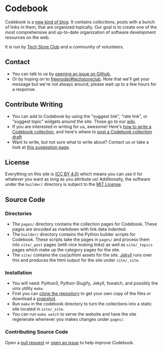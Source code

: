 # Codebook

Codebook is a [new kind of blog][intro]. It contains *collections*, posts with a bunch of links
in them, that are organized topically. Our goal is to create one of the most comprehensive
and up-to-date organization of software development resources on the web.

It is run by [Tech Store Club][tsc] and a community of volunteers.

## Contact

- You can talk to us by [opening an issue on Github][github-issue],
- Or by hoping on to [freenode/#techstoreclub][freenode-chat].
  Note that we'll get your message but we're not always around, please wait up to a few hours for a response.

## Contribute Writing

- You can add to Codebook by using the "suggest link", "rate link", or "suggest topic" widgets around the site.
  Those go to our [wiki][wiki].
- If you are interested in writing for us, awesome! Here's [how to write a Codebook collection][write-collection],
  and here's where to [post a Codebook collection draft][draft-collection] 
- Want to write, but not sure what to write about? Contact us or take a look at [this suggestion page][sug-collection]. 

## License

Everything on this site is [(CC BY 4.0)][ccby4] which means you can use it for whatever you want as long as you
attribute us! Additionally, the software under the `builder/` directory is subject to the [MIT License][mit].

## Source Code

### Directories

- The `pages/` directory contains the collection pages for Codebook. These pages are encoded as markdown with link data indented.
- The `builder/` directory  contains the Python builder scripts for Codebook. These scripts take the pages in `pages/` and
   process them into `site/_post` pages (with nice looking links) as well as `site/_topics` pages which make up
   the category pages for the site.
- The `site/` contains the css/js/html assets for the site.
  [Jekyll][jekyll] runs over this and produces the html output for the site under `site/_site`.

### Installation

- You will need: Python3, Python-Slugify, Jekyll, fswatch, and possibly the unix utility `make`.
- First you can [clone the repository][repo] to get your own copy of the files or download a [snapshot][snapshot].
- Run `make` in the codebook directory to turn the collections into a static site located in `site/_site`.
- You can run `make watch` to serve the website and have the site regenerate whenever you makes changes under `pages/`.

### Contributing Source Code

Open a [pull request][codebook-pull] or [open an issue][codebook-issue] to help improve Codebook. 

[intro]: https://codebook.snc.io/collections/2015/06/17/introducing-codebook/
[tsc]: https://techstore.club
[github-issue]: https://github.com/techstoreclub/charter/issues
[freenode-chat]: https://webchat.freenode.net/?channels=techstoreclub&uio=d4
[write-collection]: https://wiki.snc.io/wiki/HowToWriteACollection
[draft-collection]: https://wiki.snc.io/wiki/DraftList
[wiki]: https://wiki.snc.io/
[sug-collection]: https://wiki.snc.io/wiki/CollectionSuggestion
[ccby4]: https://creativecommons.org/licenses/by/4.0/
[mit]: https://github.com/techstoreclub/codebook/tree/master/builder/LICENSE.md
[jekyll]: http://jekyllrb.com/
[repo]: https://github.com/techstoreclub/codebook
[snapshot]: https://github.com/techstoreclub/codebook/archive/master.zip
[codebook-pull]: https://github.com/techstoreclub/codebook/pulls
[codebook-issue]: https://github.com/techstoreclub/codebook/issues
